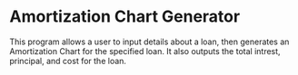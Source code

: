 # Amortization Chart Generator

This program allows a user to input details about a loan, then generates an Amortization Chart for the specified loan. It also outputs the total intrest, principal, and cost for the loan.
